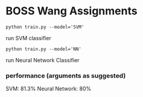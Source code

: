 # BOSS Wang Assignments
```
python train.py --model='SVM'
```
run SVM classifier

```
python train.py --model='NN'
```
run Neural Network Classifier

### performance (arguments as suggested)
SVM: 81.3%
Neural Network: 80%

